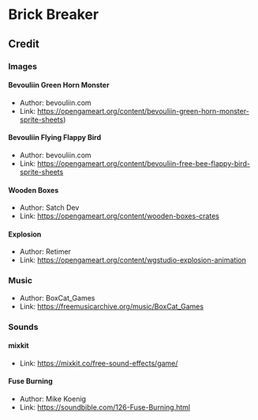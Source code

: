 # Brick Breaker

## Credit
### Images
#### Bevouliin Green Horn Monster
  - Author: bevouliin.com
  - Link: https://opengameart.org/content/bevouliin-green-horn-monster-sprite-sheets)
#### Bevouliin Flying Flappy Bird
  - Author: bevouliin.com
  - Link: https://opengameart.org/content/bevouliin-free-bee-flappy-bird-sprite-sheets
#### Wooden Boxes
  - Author: Satch Dev
  - Link: https://opengameart.org/content/wooden-boxes-crates
#### Explosion
  - Author: Retimer
  - Link: https://opengameart.org/content/wgstudio-explosion-animation
### Music
  - Author: BoxCat_Games
  - Link: https://freemusicarchive.org/music/BoxCat_Games
### Sounds
#### mixkit
  - Link: https://mixkit.co/free-sound-effects/game/
#### Fuse Burning
  - Author: Mike Koenig
  - Link: https://soundbible.com/126-Fuse-Burning.html